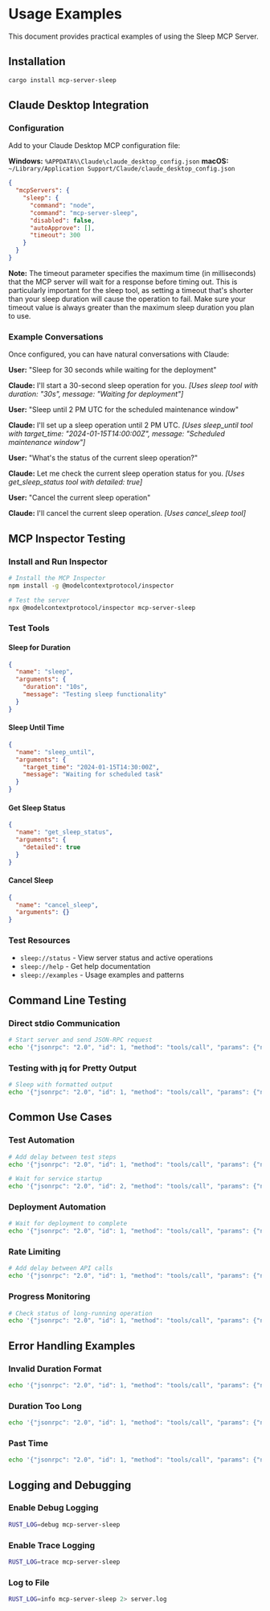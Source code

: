 # Usage Examples

This document provides practical examples of using the Sleep MCP Server.

## Installation

```bash
cargo install mcp-server-sleep
```

## Claude Desktop Integration

### Configuration

Add to your Claude Desktop MCP configuration file:

**Windows:** `%APPDATA%\Claude\claude_desktop_config.json`
**macOS:** `~/Library/Application Support/Claude/claude_desktop_config.json`

```json
{
  "mcpServers": {
    "sleep": {
      "command": "node",
      "command": "mcp-server-sleep",
      "disabled": false,
      "autoApprove": [],
      "timeout": 300
    }
  }
}
```

**Note:** The timeout parameter specifies the maximum time (in milliseconds) that the MCP server will wait for a response before timing out. This is particularly important for the sleep tool, as setting a timeout that's shorter than your sleep duration will cause the operation to fail. Make sure your timeout value is always greater than the maximum sleep duration you plan to use.

### Example Conversations

Once configured, you can have natural conversations with Claude:

**User:** "Sleep for 30 seconds while waiting for the deployment"

**Claude:** I'll start a 30-second sleep operation for you.
_[Uses sleep tool with duration: "30s", message: "Waiting for deployment"]_

**User:** "Sleep until 2 PM UTC for the scheduled maintenance window"

**Claude:** I'll set up a sleep operation until 2 PM UTC.
_[Uses sleep_until tool with target_time: "2024-01-15T14:00:00Z", message: "Scheduled maintenance window"]_

**User:** "What's the status of the current sleep operation?"

**Claude:** Let me check the current sleep operation status for you.
_[Uses get_sleep_status tool with detailed: true]_

**User:** "Cancel the current sleep operation"

**Claude:** I'll cancel the current sleep operation.
_[Uses cancel_sleep tool]_

## MCP Inspector Testing

### Install and Run Inspector

```bash
# Install the MCP Inspector
npm install -g @modelcontextprotocol/inspector

# Test the server
npx @modelcontextprotocol/inspector mcp-server-sleep
```

### Test Tools

#### Sleep for Duration

```json
{
  "name": "sleep",
  "arguments": {
    "duration": "10s",
    "message": "Testing sleep functionality"
  }
}
```

#### Sleep Until Time

```json
{
  "name": "sleep_until",
  "arguments": {
    "target_time": "2024-01-15T14:30:00Z",
    "message": "Waiting for scheduled task"
  }
}
```

#### Get Sleep Status

```json
{
  "name": "get_sleep_status",
  "arguments": {
    "detailed": true
  }
}
```

#### Cancel Sleep

```json
{
  "name": "cancel_sleep",
  "arguments": {}
}
```

### Test Resources

- `sleep://status` - View server status and active operations
- `sleep://help` - Get help documentation
- `sleep://examples` - Usage examples and patterns

## Command Line Testing

### Direct stdio Communication

```bash
# Start server and send JSON-RPC request
echo '{"jsonrpc": "2.0", "id": 1, "method": "tools/call", "params": {"name": "sleep", "arguments": {"duration": "5s"}}}' | mcp-server-sleep
```

### Testing with jq for Pretty Output

```bash
# Sleep with formatted output
echo '{"jsonrpc": "2.0", "id": 1, "method": "tools/call", "params": {"name": "sleep", "arguments": {"duration": "10s", "message": "Test sleep"}}}' | mcp-server-sleep | jq '.'
```

## Common Use Cases

### Test Automation

```bash
# Add delay between test steps
echo '{"jsonrpc": "2.0", "id": 1, "method": "tools/call", "params": {"name": "sleep", "arguments": {"duration": "2s", "message": "Waiting for UI to load"}}}' | mcp-server-sleep

# Wait for service startup
echo '{"jsonrpc": "2.0", "id": 2, "method": "tools/call", "params": {"name": "sleep", "arguments": {"duration": "30s", "message": "Service startup delay"}}}' | mcp-server-sleep
```

### Deployment Automation

```bash
# Wait for deployment to complete
echo '{"jsonrpc": "2.0", "id": 1, "method": "tools/call", "params": {"name": "sleep_until", "arguments": {"target_time": "2024-01-15T02:00:00Z", "message": "Maintenance window"}}}' | mcp-server-sleep
```

### Rate Limiting

```bash
# Add delay between API calls
echo '{"jsonrpc": "2.0", "id": 1, "method": "tools/call", "params": {"name": "sleep", "arguments": {"duration": "1s", "message": "Rate limiting delay"}}}' | mcp-server-sleep
```

### Progress Monitoring

```bash
# Check status of long-running operation
echo '{"jsonrpc": "2.0", "id": 1, "method": "tools/call", "params": {"name": "get_sleep_status", "arguments": {"detailed": true}}}' | mcp-server-sleep
```

## Error Handling Examples

### Invalid Duration Format

```bash
echo '{"jsonrpc": "2.0", "id": 1, "method": "tools/call", "params": {"name": "sleep", "arguments": {"duration": "invalid"}}}' | mcp-server-sleep
```

### Duration Too Long

```bash
echo '{"jsonrpc": "2.0", "id": 1, "method": "tools/call", "params": {"name": "sleep", "arguments": {"duration": "2h"}}}' | mcp-server-sleep
```

### Past Time

```bash
echo '{"jsonrpc": "2.0", "id": 1, "method": "tools/call", "params": {"name": "sleep_until", "arguments": {"target_time": "2020-01-01T00:00:00Z"}}}' | mcp-server-sleep
```

## Logging and Debugging

### Enable Debug Logging

```bash
RUST_LOG=debug mcp-server-sleep
```

### Enable Trace Logging

```bash
RUST_LOG=trace mcp-server-sleep
```

### Log to File

```bash
RUST_LOG=info mcp-server-sleep 2> server.log
```
